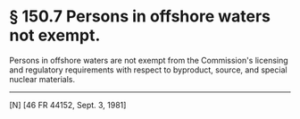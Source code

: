 # § 150.7   Persons in offshore waters not exempt.

Persons in offshore waters are not exempt from the Commission's licensing and regulatory requirements with respect to byproduct, source, and special nuclear materials.



---

[N] [46 FR 44152, Sept. 3, 1981]





